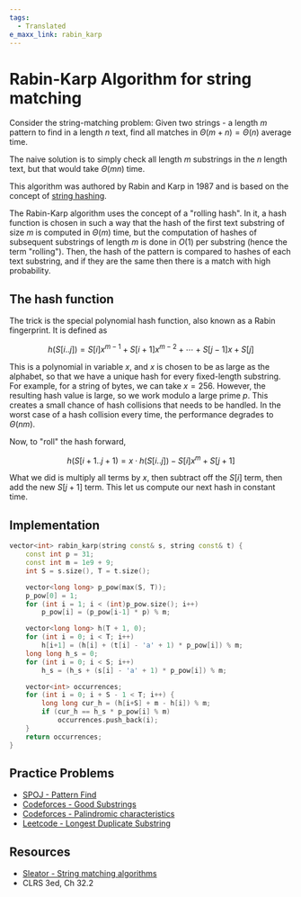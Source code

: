 ```yaml
---
tags:
  - Translated
e_maxx_link: rabin_karp
---
```


# Rabin-Karp Algorithm for string matching

Consider the string-matching problem: Given two strings - a length $m$ pattern to find in a length $n$ text, find all matches in $\Theta(m+n) = \Theta(n)$ average time.

The naive solution is to simply check all length $m$ substrings in the $n$ length text, but that would take $\Theta(mn)$ time.

This algorithm was authored by Rabin and Karp in 1987 and is based on the concept of [string hashing](string-hashing.md).

The Rabin-Karp algorithm uses the concept of a "rolling hash". In it, a hash function is chosen in such a way that the hash of the first text substring of size $m$ is computed in $\Theta(m)$ time, but the computation of hashes of subsequent substrings of length $m$ is done in $O(1)$ per substring (hence the term "rolling"). Then, the hash of the pattern is compared to hashes of each text substring, and if they are the same then there is a match with high probability.

## The hash function

The trick is the special polynomial hash function, also known as a Rabin fingerprint. It is defined as 

$$h(S[i..j]) = S[i] x^{m-1} + S[i+1] x^{m-2} + \cdots + S[j-1] x + S[j]$$

This is a polynomial in variable $x$, and $x$ is chosen to be as large as the alphabet, so that we have a unique hash for every fixed-length substring. For example, for a string of bytes, we can take $x = 256$. However, the resulting hash value is large, so we work modulo a large prime $p$. This creates a small chance of hash collisions that needs to be handled. In the worst case of a hash collision every time, the performance degrades to $\Theta(nm)$. 

Now, to "roll" the hash forward,

$$h(S[i+1..j+1) = x \cdot h(S[i..j]) - S[i] x^m + S[j+1]$$

What we did is multiply all terms by $x$, then subtract off the $S[i]$ term, then add the new $S[j+1]$ term. This let us compute our next hash in constant time. 

## Implementation
```{.cpp file=rabin_karp}
vector<int> rabin_karp(string const& s, string const& t) {
    const int p = 31; 
    const int m = 1e9 + 9;
    int S = s.size(), T = t.size();

    vector<long long> p_pow(max(S, T)); 
    p_pow[0] = 1; 
    for (int i = 1; i < (int)p_pow.size(); i++) 
        p_pow[i] = (p_pow[i-1] * p) % m;

    vector<long long> h(T + 1, 0); 
    for (int i = 0; i < T; i++)
        h[i+1] = (h[i] + (t[i] - 'a' + 1) * p_pow[i]) % m; 
    long long h_s = 0; 
    for (int i = 0; i < S; i++) 
        h_s = (h_s + (s[i] - 'a' + 1) * p_pow[i]) % m; 

    vector<int> occurrences;
    for (int i = 0; i + S - 1 < T; i++) {
        long long cur_h = (h[i+S] + m - h[i]) % m;
        if (cur_h == h_s * p_pow[i] % m)
            occurrences.push_back(i);
    }
    return occurrences;
}
```

## Practice Problems

* [SPOJ - Pattern Find](http://www.spoj.com/problems/NAJPF/)
* [Codeforces - Good Substrings](http://codeforces.com/problemset/problem/271/D)
* [Codeforces - Palindromic characteristics](https://codeforces.com/problemset/problem/835/D)
* [Leetcode - Longest Duplicate Substring](https://leetcode.com/problems/longest-duplicate-substring/)

## Resources

* [Sleator - String matching algorithms](https://contest.cs.cmu.edu/295/s20/tutorials/strings.mark)
* CLRS 3ed, Ch 32.2
